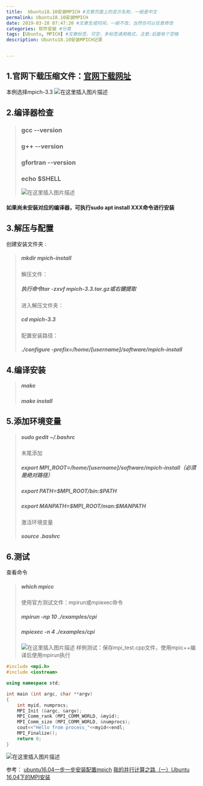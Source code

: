```yaml
---
title:  Ubuntu18.10安装MPICH #文章页面上的显示名称，一般是中文
permalink: Ubuntu18.10安装MPICH
date: 2019-03-28 07:47:20 #文章生成时间，一般不改，当然也可以任意修改
categories: 软件安装 #分类
tags: [Ubuntu, MPICH] #文章标签，可空，多标签请用格式，注意:后面有个空格
description: Ubuntu18.10安装MPICH记录


---
```


<!--more-->

## 1.官网下载压缩文件：[官网下载网址](http://www.mpich.org/downloads/)
本例选择mpich-3.3
![在这里插入图片描述](http://upload-images.jianshu.io/upload_images/7659992-b4df10f4a9225c9f?imageMogr2/auto-orient/strip%7CimageView2/2/w/1240)

## 2.编译器检查
> ### gcc --version 
> ### g++ --version 
> ### gfortran --version 
> ### echo $SHELL
> ![在这里插入图片描述](http://upload-images.jianshu.io/upload_images/7659992-24a4820e068d4ac7?imageMogr2/auto-orient/strip%7CimageView2/2/w/1240)
#### 如果尚未安装对应的编译器，可执行sudo apt install XXX命令进行安装


## 3.解压与配置
创建安装文件夹 :
> ##### mkdir mpich-install
> 解压文件：
> ##### 执行命令tar -zxvf mpich-3.3.tar.gz或右键提取
> 进入解压文件夹：
> ##### cd mpich-3.3
> 配置安装路径：
>
> ##### ./configure -prefix=/home/[username]/software/mpich-install

## 4.编译安装
> ##### make
> ##### make install

## 5.添加环境变量
> ##### sudo gedit ~/.bashrc
> 末尾添加
> ##### export MPI_ROOT=/home/[username]/software/mpich-install（必须是绝对路径）
> ##### export PATH=\$MPI_ROOT/bin:$PATH
> ##### export MANPATH=\$MPI_ROOT/man:$MANPATH
> 激活环境变量
>
> ##### source .bashrc 


## 6.测试
查看命令
> ##### which mpicc
> 使用官方测试文件：mpirun或mpiexec命令
> ##### mpirun -np 10 ./examples/cpi 
> ##### mpiexec -n 4 ./examples/cpi
> ![在这里插入图片描述](http://upload-images.jianshu.io/upload_images/7659992-4f600482a53d05e2?imageMogr2/auto-orient/strip%7CimageView2/2/w/1240)
> 样例测试：保存mpi_test.cpp文件，使用mpic++编译后使用mpirun执行
```C++
#include <mpi.h>
#include <iostream>

using namespace std;

int main (int argc, char **argv)
{
	int myid, numprocs;
	MPI_Init (&argc, &argv);
	MPI_Comm_rank (MPI_COMM_WORLD, &myid);
	MPI_Comm_size (MPI_COMM_WORLD, &numprocs);
	cout<<"Hello from process_"<<myid<<endl;
	MPI_Finalize();
	return 0;
}
```
![在这里插入图片描述](http://upload-images.jianshu.io/upload_images/7659992-80ba8bbc662d3464.png?imageMogr2/auto-orient/strip%7CimageView2/2/w/1240)

参考：
[ubuntu16.04一步一步安装配置mpich](https://blog.csdn.net/u010177634/article/details/53048371)
[我的并行计算之路（一）Ubuntu 16.04下的MPI安装](https://blog.csdn.net/qq_30239975/article/details/77703321)